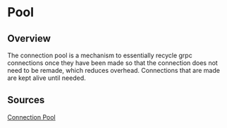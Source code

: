 # Pool


## Overview

The connection pool is a mechanism to essentially recycle grpc connections once they have been made so that the connection does not need to be remade, which reduces overhead. Connections that are made are kept alive until needed.


## Sources

[Connection Pool](../internal/pool/Pool.go)
